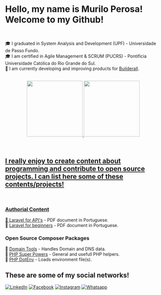 # Hello, my name is Murilo Perosa! Welcome to my Github! 

<br/>

🎓 I graduated in System Analysis and Development (UPF) - Universidade de Passo Fundo.  <br/>
🎓 I am certified in Agile Management & SCRUM (PUCRS) - Pontifícia Universidade Católica do Rio Grande do Sul. <br/>
💼 I am currently developing and improving products for [Builderall](http://builderall.com/). <br/>

<br/>

<div align="center">
  <a href="https://github.com/MuriloPerosa">
  <img height="180em" src="https://github-readme-stats.vercel.app/api?username=MuriloPerosa&show_icons=true&theme=dark&include_all_commits=true&count_private=true"/>
  <img height="180em" src="https://github-readme-stats.vercel.app/api/top-langs/?username=MuriloPerosa&layout=compact&langs_count=7&theme=dark"/>
</div>

<br/>
<br/>

## I really enjoy to create content about programming and contribute to open source projects. I can list here some of these contents/projects!

<br/>

### Authorial Content

📔  [Laravel for API's](https://drive.google.com/file/d/1ARdtvbe2nu5R20HTwOpNg07PQXijqa_r/view) - PDF document in Portuguese. <br/>
📔  [Laravel for beginners](https://drive.google.com/file/d/1g6L30yBsNr53aWrvXxuK_JOnin1fK5PN/view) - PDF document in Portuguese.<br/>

### Open Source Composer Packages

🧪 [Domain Tools](https://github.com/MuriloPerosa/domain-tools) - Handles Domain and DNS data. <br/>
🧪 [PHP Super Powers](https://github.com/MuriloPerosa/php-super-powers) - General and usefull PHP helpers.<br/>
🧪 [PHP DotEnv](https://github.com/MuriloPerosa/php-dot-env) - Loads environment file(s).<br/>

## These are some of my social networks!

[![LinkedIn](https://img.shields.io/badge/linkedin-836FFF?style=for-the-badge&logo=linkedin&logoColor=white)](https://www.linkedin.com/in/murilo-perosa/)
[![Facebook](https://img.shields.io/badge/Facebook-1877f2?style=for-the-badge&logo=facebook&logoColor=white)](https://www.facebook.com/murilo.perosa.18/)
[![Instagram](https://img.shields.io/badge/Instagram-E4405F?style=for-the-badge&logo=instagram&logoColor=white)](https://www.instagram.com/murilo_perosa/)
[![Whatsapp](https://img.shields.io/badge/Whatsapp-25D366?style=for-the-badge&logo=whatsapp&logoColor=white)](https://api.whatsapp.com/send?phone=5554996443378&text=)

